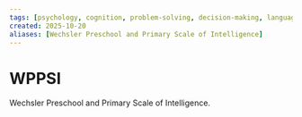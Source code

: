```yaml
---
tags: [psychology, cognition, problem-solving, decision-making, language, intelligence, testing, heuristics, bias]
created: 2025-10-20
aliases: [Wechsler Preschool and Primary Scale of Intelligence]
---
```

# WPPSI

Wechsler Preschool and Primary Scale of Intelligence.

